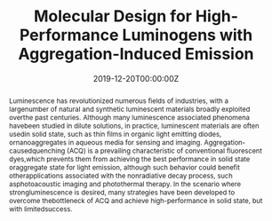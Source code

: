 ---
title: 'Molecular Design for High-Performance Luminogens with Aggregation-Induced Emission'

# Authors
# If you created a profile for a user (e.g. the default `admin` user), write the username (folder name) here
# and it will be replaced with their full name and linked to their profile.
authors:
  - Shidang Xu

# Author notes (optional)
author_notes:
  - 'author'

date: '2019-12-20T00:00:00Z'
doi: 'https://www.proquest.com/openview/ec9a6919fa6ac3afdd9da5f5ee11f6ba/1?cbl=2026366&diss=y&pq-origsite=gscholar&parentSessionId=YLst6DplHs5NQp%2BdM03uYKafWmIwoVPSmuwMC%2FXb4yo%3D'

# Schedule page publish date (NOT publication's date).
publishDate: '2019-12-20T00:00:00Z'

# Publication type.
# Accepts a single type but formatted as a YAML list (for Hugo requirements).
# Enter a publication type from the CSL standard.
publication_types: ['ProQuest Dissertations & Theses']

# Publication name and optional abbreviated publication name.
publication: In *?National University of Singapore (Singapore)?*
publication_short: In *?National University of Singapore (Singapore)?*

abstract: Luminescence has revolutionized numerous fields of industries, with a largenumber of natural and synthetic luminescent materials broadly exploited overthe past centuries. Although many luminescence associated phenomena havebeen studied in dilute solutions, in practice, luminescent materials are often usedin solid state, such as thin films in organic light emitting diodes, ornanoaggregates in aqueous media for sensing and imaging. Aggregation-causedquenching (ACQ) is a prevailing characteristic of conventional fluorescent dyes,which prevents them from achieving the best performance in solid state oraggregate state for light emission, although such behavior could benefit otherapplications associated with the nonradiative decay process, such asphotoacoustic imaging and photothermal therapy. In the scenario where strongluminescence is desired, many strategies have been developed to overcome thebottleneck of ACQ and achieve high-performance in solid state, but with limitedsuccess. 

# Summary. An optional shortened abstract.
summary: Luminescence has revolutionized numerous fields of industries, with a largenumber of natural and synthetic luminescent materials broadly exploited overthe past centuries. Although many luminescence associated phenomena havebeen studied in dilute solutions, in practice, luminescent materials are often usedin solid state, such as thin films in organic light emitting diodes, ornanoaggregates in aqueous media for sensing and imaging. Aggregation-causedquenching (ACQ) is a prevailing characteristic of conventional fluorescent dyes,which prevents them from achieving the best performance in solid state oraggregate state for light emission, although such behavior could benefit otherapplications associated with the nonradiative decay process, such asphotoacoustic imaging and photothermal therapy. In the scenario where strongluminescence is desired, many strategies have been developed to overcome thebottleneck of ACQ and achieve high-performance in solid state, but with limitedsuccess. 
tags: []

# Display this page in the Featured widget?
featured: true

# Custom links (uncomment lines below)
# links:
# - name: Custom Link
#   url: http://example.org

url_pdf: 'https://www.proquest.com/openview/ec9a6919fa6ac3afdd9da5f5ee11f6ba/1?cbl=2026366&diss=y&pq-origsite=gscholar&parentSessionId=YLst6DplHs5NQp%2BdM03uYKafWmIwoVPSmuwMC%2FXb4yo%3D'
url_code: ''
url_dataset: ''
url_poster: ''
url_project: ''
url_slides: ''
url_source: ''
url_video: ''

# Featured image
# To use, add an image named `featured.jpg/png` to your page's folder.
image:
  caption: 'Image credit: [**Unsplash**](https://unsplash.com/photos/pLCdAaMFLTE)'
  focal_point: ''
  preview_only: false
---